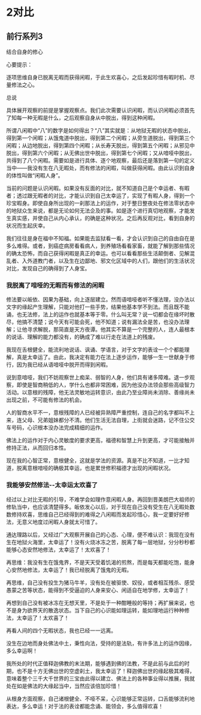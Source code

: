 # 2对比

## 前行系列3

结合自身的修心

心要提示：

逐项思维自身已脱离无暇而获得闲暇，于此生欢喜心，之后发起珍惜有暇时机、尽量修法之心。

总说

具体展开观察的前提是掌握观察点。我们此次需要认识闲暇，而认识闲暇必须首先了知每一种无暇是什么，之后观察自身从中脱出，得到这种闲暇。

所谓八闲暇中“八”的数字是如何得出？“八”其实就是：从地狱无暇的状态中脱出，得到第一个闲暇；从饿鬼道中脱出，得到第二个闲暇；从旁生道脱出，得到第三个闲暇；从边地脱出，得到第四个闲暇；从长寿天脱出，得到第五个闲暇；从邪见中脱出，得到第六个闲暇；从无佛出世中脱出，得到第七个闲暇；又从喑哑中脱出，共得到了八个闲暇。需要如是进行具体、逐个地观察，最后还是落到第一句的定义当中——我没有生在八无暇处，而有修法的闲暇，叫做获得闲暇。由此认识到自身的体性叫做“闲暇人身”。

当前的问题是认识闲暇。如果没有反面的对比，就不知道自己是个幸运者、有暇者；透过跟无暇者的对比，才能认识到自己太幸运了，实现了有暇人身，得到一个珍宝暇身。即使自身所出现的一刹那法上的运作，对于整日整夜处在修法零状态中的地狱众生来说，都是无论如何无法企及的事。如是逐个进行真切地观察，才能发生真实感，并使自己从内心承认，的确是这种状况。之后再反观对比，看到自身的状况而生起庆幸。

我们往往是身在福中不知福。如果能去监狱看一看，才会认识到自己的自由自在是多么难得。或者，到癌症病房看看病人，到养殖场看看家畜，就能了解到那些情况的确太恐怖，而自己获得闲暇是真正的幸运。也可以看看那些生活颠倒者、见解混乱者、入外道教门者，以及生在边鄙地、邪文化区域中的人们，跟他们的生活状况对比，发现自己的确得到了人身宝。

### 我脱离了喑哑的无暇而有修法的闲暇

修法要以皈依、因果为基础，向上逐层建立。然而语喑哑者听不懂法理，没办法以文字的缘起产生理解，只能对他打一些手势，结果他基本学不到法。而且既不能诵，也无法修，法上的运作也就基本等于零。什么叫无常？说一切都会在缘坏时散尽，他搞不清楚；说今天有可能会死，他不知道；说有漏法全是苦，也没办法理解；让他寻求解脱，那简直是天方夜谭。他其实不算是一个完整的人，连人最根本的说话、理解的能力都没有，的确成了难以行走在法道上的残废。

我现在舌根健全，能流利地说话、讽诵、学语言，对于文字的表诠一个个都能理解，真是太幸运了。由此，我决定有能力在法上逐步运作，能够一生一世献身于修行，因为我已经从语喑哑中脱开而得到闲暇。

说到意喑哑，我们不妨观察世上痴呆、弱智的人身，他们具有诸多障难。退一步观察，即使是智商稍低的人，学什么也都非常困难，因为他没办法领会那些高级智力活动。以意根的残障，他无法灵敏地运转意识，由此乃至业障尚未消除、善缘尚未出现之前，不可能有修法的机会。

人的智商水平不一，意根残障的人已经被异熟障严重控制，连自己的名字都叫不上来，连父母、兄弟姐妹都分不清。他们生活无法自理，上街就会迷路，记不住公交车号码，心识根本没办法完成精细的运作。

佛法上的运作对于内心灵敏度的要求更高，福德和智慧上升到更高，才可能接触并修持正法，从而回归本性。

现在我的心智正常，意根健全，这就是学法的资源。真是不比不知道，一比才知道，脱离意根喑哑的确极其幸运，也是累世修积福德才出现的闲暇状况。

### 我能够安然修法--太幸运太欢喜了

经过以上对比无暇的引导，不难学会如理作意闲暇人身。再回到晋美朗巴大祖师的修轨当中，也应该清楚得多。皈依发心以后，对于现在自己没有受生在八无暇处数数修持欢喜，思维自己已经得到的难得之八闲暇而发起珍惜心，我一定要好好修法，无意义地度过闲暇人身就太可惜了。

通达理路以后，又经过广大观察开展自己的心态、心理，便不难认识：我现在没有生在地狱火海里，太幸运了！没有火烧冰冻之苦，脱离了每一层地狱，分分秒秒都能够心态安然地修法，太幸运了！太欢喜了！

再思维：我没有生在饿鬼界，不是天天受着饥渴的煎熬，而是每天都能吃饱，能身心安然地修法，太幸运了！我已经脱离了饿鬼的无暇。

再思维，自己没有投生为猪马牛羊，没有处在被驱使、奴役，或者相互残杀、感受愚蒙之苦等状态，能得到不受逼迫的人身来安心、闲适自在地学修，太幸运了！

再想到自己没有被冰冻在无想天里，不是处于一种酣睡般的等持；再扩展来说，也不是身为欲界天的散逸状态。当下自己的心识能如理运转，能如理地运行种种修法，太幸运了！太欢喜了！

再看人间的四个无暇状态，我也已经一一远离。

没生在边地而身处佛法中土，秉性向法，受持的是法轨，有许多法上的运作因缘，多么幸运啊！

我所处的时代正值释迦佛教的末法期，能够遇到佛的法教，不是此前与此后的时期，也不是十方无佛出世的空虚刹土，我太幸运了！释迦佛出世的缘起极其难得，意味着整个三千大千世界的三宝由此得以建立、佛法上的各种事业得以推展，我就处在如是佛法的大缘起当中，当然应该倍加珍惜！

从根身方面观察，自己诸根健全、不哑不呆，心识能够正常运转，口舌能够流利地表达，多么幸运！对于法的表诠都能念诵、能领会，多么值得欢喜！

